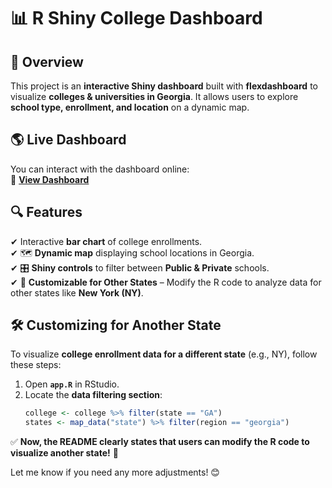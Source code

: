 # 📊 R Shiny College Dashboard

## 🚀 Overview
This project is an **interactive Shiny dashboard** built with **flexdashboard** to visualize **colleges & universities in Georgia**. It allows users to explore **school type, enrollment, and location** on a dynamic map.

## 🌎 Live Dashboard
You can interact with the dashboard online:  
🔗 **[View Dashboard](https://anthonydenis01.shinyapps.io/Anthony_Denis_Data_Visualization_Final_Exam/)**

## 🔍 Features
✔ Interactive **bar chart** of college enrollments.  
✔ 🗺 **Dynamic map** displaying school locations in Georgia.  
✔ 🎛 **Shiny controls** to filter between **Public & Private** schools.  
✔ 🔄 **Customizable for Other States** – Modify the R code to analyze data for other states like **New York (NY)**.

## 🛠 Customizing for Another State
To visualize **college enrollment data for a different state** (e.g., NY), follow these steps:

1. Open **`app.R`** in RStudio.
2. Locate the **data filtering section**:
   ```r
   college <- college %>% filter(state == "GA")
   states <- map_data("state") %>% filter(region == "georgia")


✅ **Now, the README clearly states that users can modify the R code to visualize another state!** 🚀  

Let me know if you need any more adjustments! 😊
